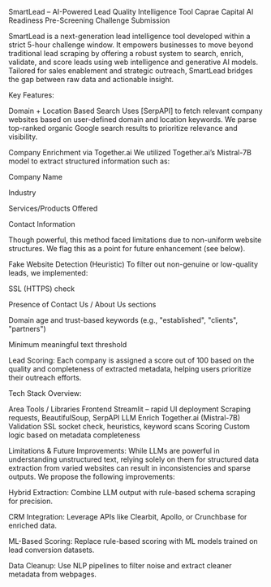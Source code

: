 SmartLead – AI-Powered Lead Quality Intelligence Tool
Caprae Capital AI Readiness Pre-Screening Challenge Submission

SmartLead is a next-generation lead intelligence tool developed within a strict 5-hour challenge window. It empowers businesses to move beyond traditional lead scraping by offering a robust system to search, enrich, validate, and score leads using web intelligence and generative AI models. Tailored for sales enablement and strategic outreach, SmartLead bridges the gap between raw data and actionable insight.

Key Features:

Domain + Location Based Search
     Uses [SerpAPI] to fetch relevant company websites based on user-defined domain and location keywords. We parse top-ranked organic Google search results to prioritize relevance and visibility.

Company Enrichment via Together.ai
  We utilized Together.ai’s Mistral-7B model to extract structured information such as:

Company Name

Industry

Services/Products Offered

Contact Information

Though powerful, this method faced limitations due to non-uniform website structures. We flag this as a point for future enhancement (see below).

Fake Website Detection (Heuristic)
   To filter out non-genuine or low-quality leads, we implemented:

SSL (HTTPS) check

Presence of Contact Us / About Us sections

Domain age and trust-based keywords (e.g., "established", "clients", "partners")

Minimum meaningful text threshold

Lead Scoring:
  Each company is assigned a score out of 100 based on the quality and completeness of extracted metadata, helping users prioritize their outreach efforts.

Tech Stack Overview:

Area	Tools / Libraries
Frontend	Streamlit – rapid UI deployment
Scraping	requests, BeautifulSoup, SerpAPI
LLM Enrich	Together.ai (Mistral-7B)
Validation	SSL socket check, heuristics, keyword scans
Scoring	Custom logic based on metadata completeness

Limitations & Future Improvements:
  While LLMs are powerful in understanding unstructured text, relying solely on them for structured data extraction from varied websites can result in inconsistencies and sparse outputs. We propose the following improvements:

Hybrid Extraction: Combine LLM output with rule-based schema scraping for precision.

CRM Integration: Leverage APIs like Clearbit, Apollo, or Crunchbase for enriched data.

ML-Based Scoring: Replace rule-based scoring with ML models trained on lead conversion datasets.

Data Cleanup: Use NLP pipelines to filter noise and extract cleaner metadata from webpages.

